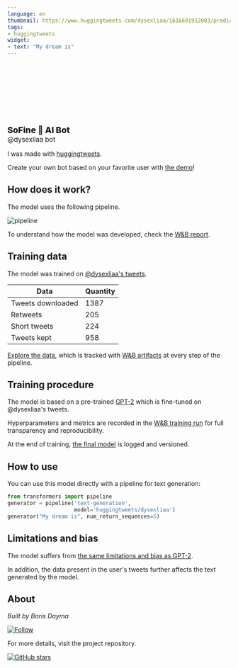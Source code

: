 ```yaml
---
language: en
thumbnail: https://www.huggingtweets.com/dysexliaa/1616691912003/predictions.png
tags:
- huggingtweets
widget:
- text: "My dream is"
---
```


<div>
<div style="width: 132px; height:132px; border-radius: 50%; background-size: cover; background-image: url('https://pbs.twimg.com/profile_images/1333118040414826500/eMcGXEMT_400x400.jpg')">
</div>
<div style="margin-top: 8px; font-size: 19px; font-weight: 800">SoFine 🤖 AI Bot </div>
<div style="font-size: 15px">@dysexliaa bot</div>
</div>

I was made with [huggingtweets](https://github.com/borisdayma/huggingtweets).

Create your own bot based on your favorite user with [the demo](https://colab.research.google.com/github/borisdayma/huggingtweets/blob/master/huggingtweets-demo.ipynb)!

## How does it work?

The model uses the following pipeline.

![pipeline](https://github.com/borisdayma/huggingtweets/blob/master/img/pipeline.png?raw=true)

To understand how the model was developed, check the [W&B report](https://wandb.ai/wandb/huggingtweets/reports/HuggingTweets-Train-a-Model-to-Generate-Tweets--VmlldzoxMTY5MjI).

## Training data

The model was trained on [@dysexliaa's tweets](https://twitter.com/dysexliaa).

| Data | Quantity |
| --- | --- |
| Tweets downloaded | 1387 |
| Retweets | 205 |
| Short tweets | 224 |
| Tweets kept | 958 |

[Explore the data](https://wandb.ai/wandb/huggingtweets/runs/22uxy10l/artifacts), which is tracked with [W&B artifacts](https://docs.wandb.com/artifacts) at every step of the pipeline.

## Training procedure

The model is based on a pre-trained [GPT-2](https://huggingface.co/gpt2) which is fine-tuned on @dysexliaa's tweets.

Hyperparameters and metrics are recorded in the [W&B training run](https://wandb.ai/wandb/huggingtweets/runs/28fr49gk) for full transparency and reproducibility.

At the end of training, [the final model](https://wandb.ai/wandb/huggingtweets/runs/28fr49gk/artifacts) is logged and versioned.

## How to use

You can use this model directly with a pipeline for text generation:

```python
from transformers import pipeline
generator = pipeline('text-generation',
                     model='huggingtweets/dysexliaa')
generator("My dream is", num_return_sequences=5)
```

## Limitations and bias

The model suffers from [the same limitations and bias as GPT-2](https://huggingface.co/gpt2#limitations-and-bias).

In addition, the data present in the user's tweets further affects the text generated by the model.

## About

*Built by Boris Dayma*

[![Follow](https://img.shields.io/twitter/follow/borisdayma?style=social)](https://twitter.com/intent/follow?screen_name=borisdayma)

For more details, visit the project repository.

[![GitHub stars](https://img.shields.io/github/stars/borisdayma/huggingtweets?style=social)](https://github.com/borisdayma/huggingtweets)
